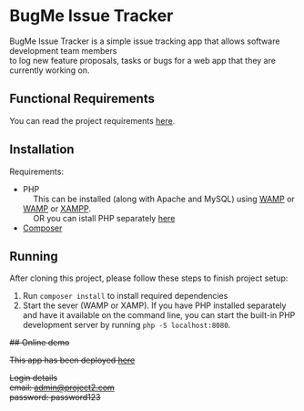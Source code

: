 # BugMe Issue Tracker

BugMe Issue Tracker is a simple issue tracking app that allows software development team members  
to log new feature proposals, tasks or bugs for a web app that they are currently working on.

## Functional Requirements

You can read the project requirements <a href="REQUIREMENTS.md">here</a>.

## Installation

Requirements:

- PHP  
  &emsp; This can be installed (along with Apache and MySQL) using [WAMP](https://www.wampserver.com/en/) or [WAMP](https://www.mamp.info/) or [XAMPP](https://www.apachefriends.org/index.html).  
  &emsp; OR you can istall PHP separately [here](https://www.php.net/downloads.php)
- [Composer](https://getcomposer.org/download/)

## Running

After cloning this project, please follow these steps to finish project setup:

1. Run `composer install` to install required dependencies
2. Start the sever (WAMP or XAMP). If you have PHP installed separately and have it available on the
   command line, you can start the built-in PHP development server by running `php -S localhost:8080`.

~~## Online demo~~

~~This app has been deployed [here](https://nameless-beyond-60584.herokuapp.com/)~~

~~Login details~~  
~~email: admin@project2.com~~  
~~password: password123~~
